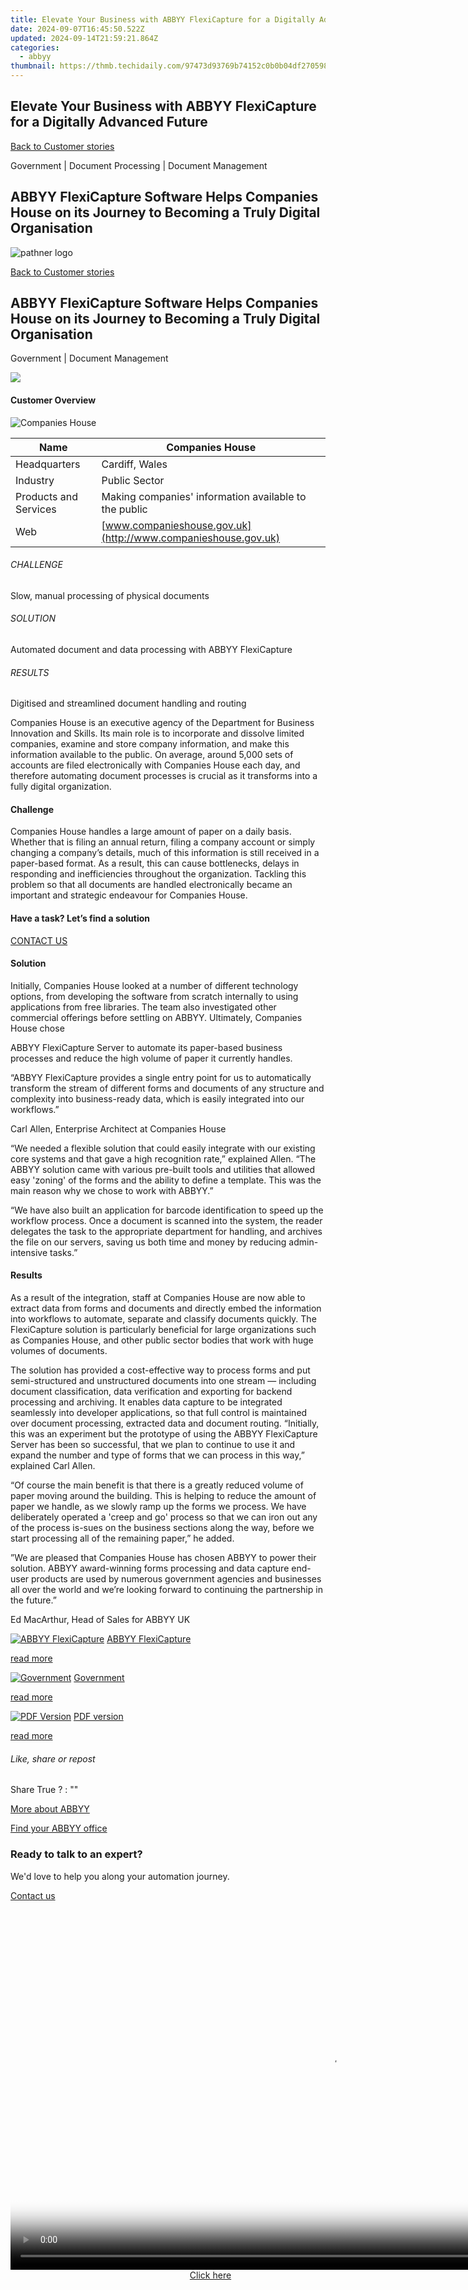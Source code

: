 ```yaml
---
title: Elevate Your Business with ABBYY FlexiCapture for a Digitally Advanced Future
date: 2024-09-07T16:45:50.522Z
updated: 2024-09-14T21:59:21.864Z
categories:
  - abbyy
thumbnail: https://thmb.techidaily.com/97473d93769b74152c0b0b04df270598f5aded17925dea70fd12d869a1bbc744.jpg
---
```


## Elevate Your Business with ABBYY FlexiCapture for a Digitally Advanced Future

[Back to Customer stories](https://tools.techidaily.com/abbyy/products/)

Government | Document Processing | Document Management

## ABBYY FlexiCapture Software Helps Companies House on its Journey to Becoming a Truly Digital Organisation

![pathner logo](https://content.abbyy.com/-/media/project/abbyy/abbyy/logos-white/abbyy.png?h=40&iar=0&w=120)

[Back to Customer stories](https://tools.techidaily.com/abbyy/products/)

## ABBYY FlexiCapture Software Helps Companies House on its Journey to Becoming a Truly Digital Organisation

Government | Document Management 

![](https://static1.abbyy.com/abbyycommedia/15371/cs-companieshouse-556x303-2.jpg) 

#### Customer Overview

![Companies House](https://tools.techidaily.com/abbyy/products/) 

| Name                  | Companies House                                               |
| --------------------- | ------------------------------------------------------------- |
| Headquarters          | Cardiff, Wales                                                |
| Industry              | Public Sector                                                 |
| Products and Services | Making companies' information available to the public         |
| Web                   | [www.companieshouse.gov.uk](http://www.companieshouse.gov.uk) |

###### CHALLENGE

Slow, manual processing of physical documents

###### SOLUTION

Automated document and data processing with ABBYY FlexiCapture

###### RESULTS

Digitised and streamlined document handling and routing

Companies House is an executive agency of the Department for Business Innovation and Skills. Its main role is to incorporate and dissolve limited companies, examine and store company information, and make this information available to the public. On average, around 5,000 sets of accounts are filed electronically with Companies House each day, and therefore automating document processes is crucial as it transforms into a fully digital organization.

#### Challenge

Companies House handles a large amount of paper on a daily basis. Whether that is filing an annual return, filing a company account or simply changing a company’s details, much of this information is still received in a paper-based format. As a result, this can cause bottlenecks, delays in responding and inefficiencies throughout the organization. Tackling this problem so that all documents are handled electronically became an important and strategic endeavour for Companies House.

#### Have a task? Let’s find a solution

[CONTACT US](https://tools.techidaily.com/abbyy/products/) 

#### Solution

Initially, Companies House looked at a number of different technology options, from developing the software from scratch internally to using applications from free libraries. The team also investigated other commercial offerings before settling on ABBYY. Ultimately, Companies House chose

ABBYY FlexiCapture Server to automate its paper-based business processes and reduce the high volume of paper it currently handles.

 “ABBYY FlexiCapture provides a single entry point for us to automatically transform the stream of different forms and documents of any structure and complexity into business-ready data, which is easily integrated into our workflows.”

 Carl Allen, Enterprise Architect at Companies House

“We needed a flexible solution that could easily integrate with our existing core systems and that gave a high recognition rate,” explained Allen. “The ABBYY solution came with various pre-built tools and utilities that allowed easy 'zoning' of the forms and the ability to define a template. This was the main reason why we chose to work with ABBYY.” 

“We have also built an application for barcode identification to speed up the workflow process. Once a document is scanned into the system, the reader delegates the task to the appropriate department for handling, and archives the file on our servers, saving us both time and money by reducing admin-intensive tasks.”

#### Results

As a result of the integration, staff at Companies House are now able to extract data from forms and documents and directly embed the information into workflows to automate, separate and classify documents quickly. The FlexiCapture solution is particularly beneficial for large organizations such as Companies House, and other public sector bodies that work with huge volumes of documents. 

The solution has provided a cost-effective way to process forms and put semi-structured and unstructured documents into one stream — including document classification, data verification and exporting for backend processing and archiving. It enables data capture to be integrated seamlessly into developer applications, so that full control is maintained over document processing, extracted data and document routing. “Initially, this was an experiment but the prototype of using the ABBYY FlexiCapture Server has been so successful, that we plan to continue to use it and expand the number and type of forms that we can process in this way,” explained Carl Allen. 

“Of course the main benefit is that there is a greatly reduced volume of paper moving around the building. This is helping to reduce the amount of paper we handle, as we slowly ramp up the forms we process. We have deliberately operated a 'creep and go' process so that we can iron out any of the process is-sues on the business sections along the way, before we start processing all of the remaining paper,” he added.

 ”We are pleased that Companies House has chosen ABBYY to power their solution. ABBYY award-winning forms processing and data capture end-user products are used by numerous government agencies and businesses all over the world and we’re looking forward to continuing the partnership in the future.”

 Ed MacArthur, Head of Sales for ABBYY UK

[![ABBYY FlexiCapture](https://static2.abbyy.com/abbyycommedia/21380/4-flexicapture.jpg)](https://tools.techidaily.com/abbyy/products/) [ABBYY FlexiCapture](https://tools.techidaily.com/abbyy/products/) 

[read more](https://tools.techidaily.com/abbyy/products/) 

[![Government](https://static2.abbyy.com/abbyycommedia/14361/11-government.jpg)](https://tools.techidaily.com/abbyy/products/) [Government](https://tools.techidaily.com/abbyy/products/) 

[read more](https://tools.techidaily.com/abbyy/products/) 

[![PDF Version](https://static2.abbyy.com/abbyycommedia/15370/cs-companieshouse-360x162_2.jpg)](https://static4.abbyy.com/abbyycommedia/1206/cs%5Fcompanies%5Fhouse%5Ffc%5Fe.pdf "PDF version") [PDF version](https://static4.abbyy.com/abbyycommedia/1206/cs%5Fcompanies%5Fhouse%5Ffc%5Fe.pdf "PDF version") 

[read more](https://static4.abbyy.com/abbyycommedia/1206/cs%5Fcompanies%5Fhouse%5Ffc%5Fe.pdf "PDF version") 

###### Like, share or repost

Share  True ?  : "" 

[More about ABBYY](https://tools.techidaily.com/abbyy/products/) 

[Find your ABBYY office](https://tools.techidaily.com/abbyy/products/) 

### Ready to talk to an expert?

We'd love to help you along your automation journey.

[Contact us](https://tools.techidaily.com/abbyy/products/)

<ins class="adsbygoogle"
     style="display:block"
     data-ad-format="autorelaxed"
     data-ad-client="ca-pub-7571918770474297"
     data-ad-slot="1223367746"></ins>

<ins class="adsbygoogle"
     style="display:block"
     data-ad-client="ca-pub-7571918770474297"
     data-ad-slot="8358498916"
     data-ad-format="auto"
     data-full-width-responsive="true"></ins>



<!-- affiliate ads begin -->
<span id="1492813">
					<video width="1024" height="576" style="cursor:pointer"
           poster="//a.impactradius-go.com/display-clicktoplayimage/1492813.png"
           onclick="if(!this.playClicked){this.play();this.setAttribute('controls',true);this.playClicked=true;}">
	   <source src="//a.impactradius-go.com/display-ad/14559-1492813">
	   <img src="//a.impactradius-go.com/display-clicktoplayimage/1492813.png" style="border: none; height: 100%; width: 100%; object-fit: contain">
	</video>
	<div style="width:640px;text-align:center"><a href="javascript:window.open(decodeURIComponent('https%3A%2F%2Fpropmoneyinc.pxf.io%2Fc%2F5597632%2F1492813%2F14559'), '_blank');void(0);">Click here</a></div>
</span>
<img height="0" width="0" src="https://imp.pxf.io/i/5597632/1492813/14559" style="position:absolute;visibility:hidden;" border="0" />
<!-- affiliate ads end -->

